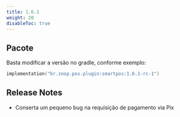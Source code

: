 ```yaml
---
title: 1.6.1
weight: 20
disableToc: true
---
```


## Pacote
Basta modificar a versão no gradle, conforme exemplo:

```Kotlin
implementation("br.zoop.pos.plugin:smartpos:1.6.1-rc-1")
```

## Release Notes
- Conserta um pequeno bug na requisição de pagamento via Pix

